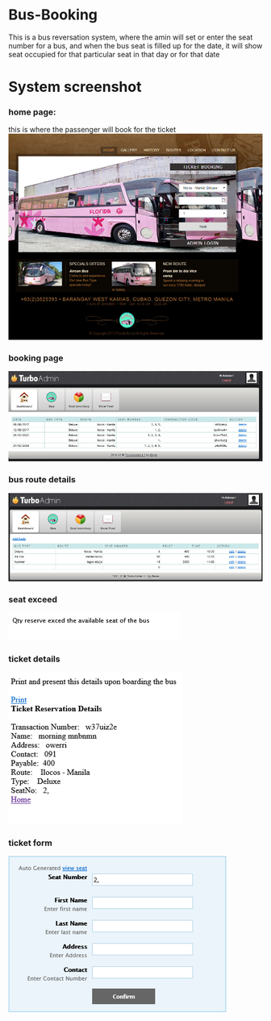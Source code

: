 # Bus-Booking
This is a bus reversation system, where the amin will set or enter the seat number for a bus, and when the bus seat is filled up for the date, it will show seat occupied for that particular seat in that day or for that date

# System screenshot
### home page: 
this is where the passenger will book for the ticket
![home_page](/screenshot/home.png)

### booking page

![booking](/screenshot/booking.png)

### bus route details

![bus_route_details](/screenshot/bus_route_details.png)

### seat exceed

![seat_exceed](/screenshot/seat_exceed.png)


### ticket details

![ticket_details](/screenshot/ticket_details.png)

### ticket form

![ticket_form](/screenshot/ticket_form.png)